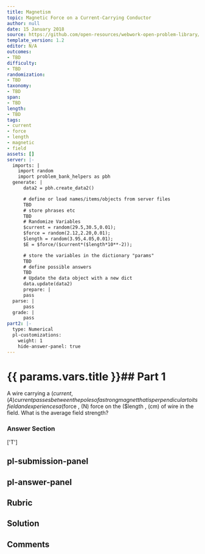 ```yaml
---
title: Magnetism
topic: Magnetic Force on a Current-Carrying Conductor
author: null
date: 15 January 2018
source: https://github.com/open-resources/webwork-open-problem-library/tree/master/Contrib/BrockPhysics/College_Physics_Urone/22.Magnetism/22-07.Magnetic_Force_on_a_Current_Carrying_Conductor/NU_U17_22_07_007.pg
template_version: 1.2
editor: N/A
outcomes:
- TBD
difficulty:
- TBD
randomization:
- TBD
taxonomy:
- TBD
span:
- TBD
length:
- TBD
tags:
- current
- force
- length
- magnetic
- field
assets: []
server: |-
  imports: |
    import random
    import problem_bank_helpers as pbh
  generate: |
      data2 = pbh.create_data2()

      # define or load names/items/objects from server files
      TBD
      # store phrases etc
      TBD
      # Randomize Variables
      $current = random(29.5,30.5,0.01);
      $force = random(2.12,2.20,0.01);
      $length = random(3.95,4.05,0.01);
      $E = $force/($current*($length*10**-2));

      # store the variables in the dictionary "params"
      TBD
      # define possible answers
      TBD
      # Update the data object with a new dict
      data.update(data2)
      prepare: |
      pass
  parse: |
      pass
  grade: |
      pass
part2: |-
  type: Numerical
  pl-customizations:
    weight: 1
    hide-answer-panel: true
---
```


# {{ params.vars.title }}## Part 1 
A wire carrying a ($current , (A) current passes between the poles of a strong magnet that is perpendicular to its field and experiences a ($force , (N) force on the ($length , (cm) of wire in the field. What is the average field strength? 


### Answer Section 
['T']

## pl-submission-panel 


## pl-answer-panel 


## Rubric 


## Solution 


## Comments 


